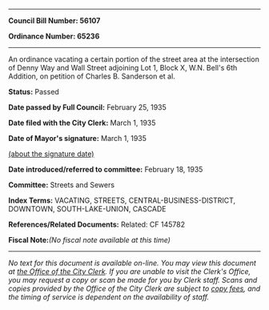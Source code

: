 

********

**Council Bill Number: 56107**
   
**Ordinance Number: 65236**
********

 An ordinance vacating a certain portion of the street area at the intersection of Denny Way and Wall Street adjoining Lot 1, Block X, W.N. Bell's 6th Addition, on petition of Charles B. Sanderson et al.

**Status:** Passed
   
**Date passed by Full Council:** February 25, 1935
   
**Date filed with the City Clerk:** March 1, 1935
   
**Date of Mayor's signature:** March 1, 1935
   
[(about the signature date)](/~public/approvaldate.htm)
   
   
   
**Date introduced/referred to committee:** February 18, 1935
   
**Committee:** Streets and Sewers
   
   
**Index Terms:** VACATING, STREETS, CENTRAL-BUSINESS-DISTRICT, DOWNTOWN, SOUTH-LAKE-UNION, CASCADE

**References/Related Documents:** Related: CF 145782

**Fiscal Note:**_(No fiscal note available at this time)_
********

_No text for this document is available on-line. You may view this document at [the Office of the City Clerk](http://www.seattle.gov/leg/clerk/contactUs.htm). If you are unable to visit the Clerk's Office, you may request a copy or scan be made for you by Clerk staff. Scans and copies provided by the Office of the City Clerk are subject to [copy fees](http://clerk.seattle.gov/~public/clerkfees.htm), and the timing of service is dependent on the availability of staff._

